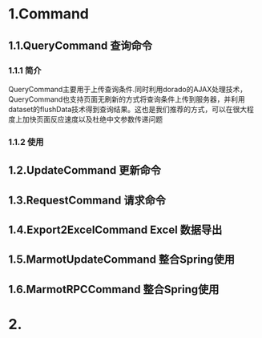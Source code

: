 # 1.Command



## 1.1.QueryCommand  查询命令 

### 	1.1.1 简介

​	QueryCommand主要用于上传查询条件.同时利用dorado的AJAX处理技术，QueryCommand也支持页面无刷新的方式将查询条件上传到服务器，并利用dataset的flushData技术得到查询结果。这也是我们推荐的方式，可以在很大程度上加快页面反应速度以及杜绝中文参数传递问题

### 1.1.2 使用







## 1.2.UpdateCommand 更新命令



## 1.3.RequestCommand 请求命令



## 1.4.Export2ExcelCommand Excel 数据导出



## 1.5.MarmotUpdateCommand 整合Spring使用



## 1.6.MarmotRPCCommand 整合Spring使用





# 2.

